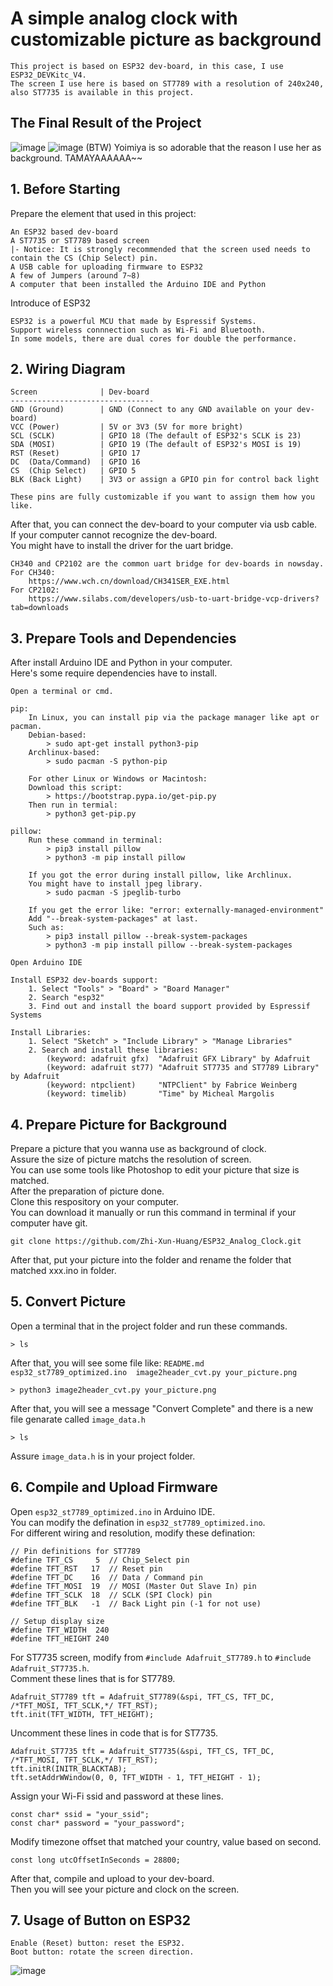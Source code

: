 # A simple analog clock with customizable picture as background
```
This project is based on ESP32 dev-board, in this case, I use ESP32_DEVKitc_V4.
The screen I use here is based on ST7789 with a resolution of 240x240, also ST7735 is available in this project.
```
## The Final Result of the Project
![image](sample1.jpg)
![image](sample2.jpg)
(BTW) Yoimiya is so adorable that the reason I use her as background. TAMAYAAAAAA~~

## 1. Before Starting
Prepare the element that used in this project:
```
An ESP32 based dev-board
A ST7735 or ST7789 based screen
|- Notice: It is strongly recommended that the screen used needs to contain the CS (Chip Select) pin.
A USB cable for uploading firmware to ESP32
A few of Jumpers (around 7~8)
A computer that been installed the Arduino IDE and Python
```
Introduce of ESP32
```
ESP32 is a powerful MCU that made by Espressif Systems.
Support wireless connnection such as Wi-Fi and Bluetooth.
In some models, there are dual cores for double the performance.
```
## 2. Wiring Diagram
```
Screen              | Dev-board
--------------------------------
GND (Ground)        | GND (Connect to any GND available on your dev-board)
VCC (Power)         | 5V or 3V3 (5V for more bright)
SCL (SCLK)          | GPIO 18 (The default of ESP32's SCLK is 23)
SDA (MOSI)          | GPIO 19 (The default of ESP32's MOSI is 19)
RST (Reset)         | GPIO 17
DC  (Data/Command)  | GPIO 16
CS  (Chip Select)   | GPIO 5
BLK (Back Light)    | 3V3 or assign a GPIO pin for control back light 

These pins are fully customizable if you want to assign them how you like.
```
After that, you can connect the dev-board to your computer via usb cable. <br />
If your computer cannot recognize the dev-board. <br />
You might have to install the driver for the uart bridge.
```
CH340 and CP2102 are the common uart bridge for dev-boards in nowsday.
For CH340:
    https://www.wch.cn/download/CH341SER_EXE.html
For CP2102:
    https://www.silabs.com/developers/usb-to-uart-bridge-vcp-drivers?tab=downloads
```
## 3. Prepare Tools and Dependencies
After install Arduino IDE and Python in your computer. <br />
Here's some require dependencies have to install. <br />
```
Open a terminal or cmd.

pip: 
    In Linux, you can install pip via the package manager like apt or pacman.
    Debian-based:
        > sudo apt-get install python3-pip
    Archlinux-based:
        > sudo pacman -S python-pip
    
    For other Linux or Windows or Macintosh:
    Download this script:
        > https://bootstrap.pypa.io/get-pip.py
    Then run in termial:
        > python3 get-pip.py

pillow:
    Run these command in terminal:
        > pip3 install pillow
        > python3 -m pip install pillow
    
    If you got the error during install pillow, like Archlinux.
    You might have to install jpeg library.
        > sudo pacman -S jpeglib-turbo
    
    If you get the error like: "error: externally-managed-environment"
    Add "--break-system-packages" at last.
    Such as:
        > pip3 install pillow --break-system-packages
        > python3 -m pip install pillow --break-system-packages
```
```
Open Arduino IDE

Install ESP32 dev-boards support:
    1. Select "Tools" > "Board" > "Board Manager"
    2. Search "esp32"
    3. Find out and install the board support provided by Espressif Systems

Install Libraries:
    1. Select "Sketch" > "Include Library" > "Manage Libraries"
    2. Search and install these libraries:
        (keyword: adafruit gfx)  "Adafruit GFX Library" by Adafruit
        (keyword: adafruit st77) "Adafruit ST7735 and ST7789 Library" by Adafruit
        (keyword: ntpclient)     "NTPClient" by Fabrice Weinberg
        (keyword: timelib)       "Time" by Micheal Margolis
```
## 4. Prepare Picture for Background
Prepare a picture that you wanna use as background of clock. <br />
Assure the size of picture matchs the resolution of screen. <br />
You can use some tools like Photoshop to edit your picture that size is matched. <br />
After the preparation of picture done. <br />
Clone this respository on your computer. <br />
You can download it manually or run this command in terminal if your computer have git.
```
git clone https://github.com/Zhi-Xun-Huang/ESP32_Analog_Clock.git
```
After that, put your picture into the folder and rename the folder that matched xxx.ino in folder.
## 5. Convert Picture
Open a terminal that in the project folder and run these commands.
```
> ls
```
After that, you will see some file like: ```README.md  esp32_st7789_optimized.ino  image2header_cvt.py your_picture.png```
```
> python3 image2header_cvt.py your_picture.png
```
After that, you will see a message "Convert Complete" and there is a new file genarate called ```image_data.h```
```
> ls
```
Assure ```image_data.h``` is in your project folder.
## 6. Compile and Upload Firmware
Open ```esp32_st7789_optimized.ino``` in Arduino IDE. <br />
You can modify the defination in ```esp32_st7789_optimized.ino```. <br />
For different wiring and resolution, modify these defination:
```
// Pin definitions for ST7789
#define TFT_CS     5  // Chip_Select pin
#define TFT_RST   17  // Reset pin
#define TFT_DC    16  // Data / Command pin
#define TFT_MOSI  19  // MOSI (Master Out Slave In) pin
#define TFT_SCLK  18  // SCLK (SPI Clock) pin
#define TFT_BLK   -1  // Back Light pin (-1 for not use)

// Setup display size
#define TFT_WIDTH  240
#define TFT_HEIGHT 240
```
For ST7735 screen, modify from ```#include Adafruit_ST7789.h``` to ```#include Adafruit_ST7735.h```. <br />
Comment these lines that is for ST7789.
```
Adafruit_ST7789 tft = Adafruit_ST7789(&spi, TFT_CS, TFT_DC, /*TFT_MOSI, TFT_SCLK,*/ TFT_RST);
tft.init(TFT_WIDTH, TFT_HEIGHT);
```
Uncomment these lines in code that is for ST7735.
```
Adafruit_ST7735 tft = Adafruit_ST7735(&spi, TFT_CS, TFT_DC, /*TFT_MOSI, TFT_SCLK,*/ TFT_RST);
tft.initR(INITR_BLACKTAB);
tft.setAddrWWindow(0, 0, TFT_WIDTH - 1, TFT_HEIGHT - 1);
```
Assign your Wi-Fi ssid and password at these lines.
```
const char* ssid = "your_ssid";
const char* password = "your_password";
```
Modify timezone offset that matched your country, value based on second.
```
const long utcOffsetInSeconds = 28800; 
```
After that, compile and upload to your dev-board. <br />
Then you will see your picture and clock on the screen. <br />
## 7. Usage of Button on ESP32
```
Enable (Reset) button: reset the ESP32.
Boot button: rotate the screen direction.
```
![image](sample3.gif)